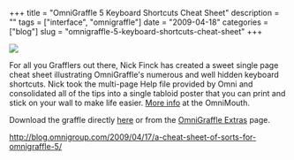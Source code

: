 +++
title = "OmniGraffle 5 Keyboard Shortcuts Cheat Sheet"
description = ""
tags = ["interface", "omnigraffle"]
date = "2009-04-18"
categories = ["blog"]
slug = "omnigraffle-5-keyboard-shortcuts-cheat-sheet"
+++



  <div class="notebook-screenshot"><a href="http://blog.omnigroup.com/2009/04/17/a-cheat-sheet-of-sorts-for-omnigraffle-5/"><img src="//media.konigi.com/notebook/og-keyboard-shortcuts-nickf.jpg" class="notebook-image" /></a></div><p>For all you Grafflers out there, Nick Finck has created a sweet single page cheat sheet illustrating OmniGraffle's numerous and well hidden keyboard shortcuts. Nick took the multi-page Help file provided by Omni and consolidated all of the tips into a single tabloid poster that you can print and stick on your wall to make life easier. <a href="http://blog.omnigroup.com/2009/04/17/a-cheat-sheet-of-sorts-for-omnigraffle-5/">More info</a> at the OmniMouth.</p>
<p>Download the graffle directly <a href="http://blog.omnigroup.com/2009/04/17/a-cheat-sheet-of-sorts-for-omnigraffle-5/">here</a> or from the <a href="http://www.omnigroup.com/applications/omnigraffle/extras/">OmniGraffle Extras</a> page.</p>
    
  <a href="http://blog.omnigroup.com/2009/04/17/a-cheat-sheet-of-sorts-for-omnigraffle-5/">http://blog.omnigroup.com/2009/04/17/a-cheat-sheet-of-sorts-for-omnigraffle-5/</a>

